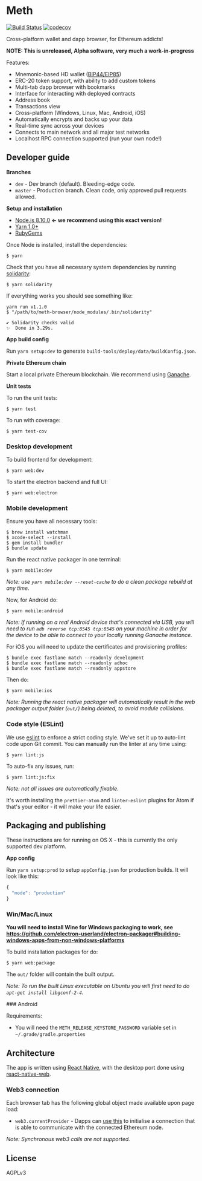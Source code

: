 # Meth

[![Build Status](https://secure.travis-ci.org/meth-project/meth-browser.svg?branch=master)](http://travis-ci.org/meth-project/meth-browser)
[![codecov](https://codecov.io/gh/meth-project/meth-browser/branch/dev/graph/badge.svg)](https://codecov.io/gh/meth-project/meth-browser)

Cross-platform wallet and dapp browser, for Ethereum addicts!

**NOTE: This is unreleased, Alpha software, very much a work-in-progress**

Features:

* Mnemonic-based HD wallet ([BIP44/EIP85](https://github.com/ethereum/EIPs/issues/85))
* ERC-20 token support, with ability to add custom tokens
* Multi-tab dapp browser with bookmarks
* Interface for interacting with deployed contracts
* Address book
* Transactions view
* Cross-platform (Windows, Linux, Mac, Android, iOS)
* Automatically encrypts and backs up your data
* Real-time sync across your devices
* Connects to main network and all major test networks
* Localhost RPC connection supported (run your own node!)




## Developer guide

**Branches**

 * `dev` - Dev branch (default). Bleeding-edge code.
 * `master` - Production branch. Clean code, only approved pull requests allowed.

**Setup and installation**

  * [Node.js 8.10.0](http://nodejs.org) **<- we recommend using this exact version!**
  * [Yarn 1.0+](yarnpkg.com)
  * [RubyGems](https://rubygems.org)

Once Node is installed, install the dependencies:

```shell
$ yarn
```

Check that you have all necessary system dependencies by running [solidarity](https://github.com/infinitered/solidarity):

```shell
$ yarn solidarity
```

If everything works you should see something like:

```
yarn run v1.1.0
$ "/path/to/meth-browser/node_modules/.bin/solidarity"

✔︎ Solidarity checks valid
✨  Done in 3.29s.
```

**App build config**

Run `yarn setup:dev` to generate `build-tools/deploy/data/buildConfig.json`.

**Private Ethereum chain**

Start a local private Ethereum blockchain. We recommend using [Ganache](https://github.com/trufflesuite/ganache).


**Unit tests**

To run the unit tests:

```shell
$ yarn test
```

To run with coverage:

```shell
$ yarn test-cov
```

### Desktop development

To build frontend for development:

```shell
$ yarn web:dev
```

To start the electron backend and full UI:

```shell
$ yarn web:electron
```

### Mobile development

Ensure you have all necessary tools:

```shell
$ brew install watchman
$ xcode-select --install
$ gem install bundler
$ bundle update
```

Run the react native packager in one terminal:

```shell
$ yarn mobile:dev
```

_Note: use `yarn mobile:dev --reset-cache` to do a clean package rebuild at any time_.

Now, for Android do:

```shell
$ yarn mobile:android
```

_Note: If running on a real Android device that's connected via USB, you will need to run `adb reverse tcp:8545 tcp:8545` on your machine in order for the device to be able to connect to your locally running Ganache instance._


For iOS you will need to update the certificates and provisioning profiles:

```shell
$ bundle exec fastlane match --readonly development
$ bundle exec fastlane match --readonly adhoc
$ bundle exec fastlane match --readonly appstore
```

Then do:

```shell
$ yarn mobile:ios
```

_Note: Running the react native packager will automatically result in the
web packager output folder (`out/`) being deleted, to avoid module collisions_.

### Code style (ESLint)

We use [eslint](http://eslint.org/) to enforce a strict coding style. We've set
it up to auto-lint code upon Git commit. You can manually run the linter
at any time using:

```shell
$ yarn lint:js
```

To auto-fix any issues, run:

```shell
$ yarn lint:js:fix
```


_Note: not all issues are automatically fixable_.

It's worth installing the `prettier-atom` and `linter-eslint` plugins for Atom if
that's your editor - it will make your life easier.

## Packaging and publishing

These instructions are for running on OS X - this is currently the only supported dev platform.

**App config**

Run `yarn setup:prod` to setup `appConfig.json` for production builds. It will
look like this:

```js
{
  "mode": "production"
}
```

### Win/Mac/Linux

**You will need to install Wine for Windows packaging to work, see https://github.com/electron-userland/electron-packager#building-windows-apps-from-non-windows-platforms**

To build installation packages for do:

```shell
$ yarn web:package
```

The `out/` folder will contain the built output.

_Note: To run the built Linux executable on Ubuntu you will first need to do
`apt-get install libgconf-2-4`._

### Android

Requirements:

* You will need the `METH_RELEASE_KEYSTORE_PASSWORD` variable set in `~/.grade/gradle.properties`

## Architecture

The app is written using [React Native](https://facebook.github.io/react-native), with the desktop port done using [react-native-web](https://github.com/necolas/react-native-web).

### Web3 connection

Each browser tab has the following global object made available upon page load:

* `web3.currentProvider` - Dapps can [use this](https://github.com/MetaMask/faq/blob/master/detecting_metamask.md#deprecation-of-global-web3js) to initialise a connection that is able to communicate with the connected Ethereum node.

_Note: Synchronous web3 calls are not supported._


## License

AGPLv3
